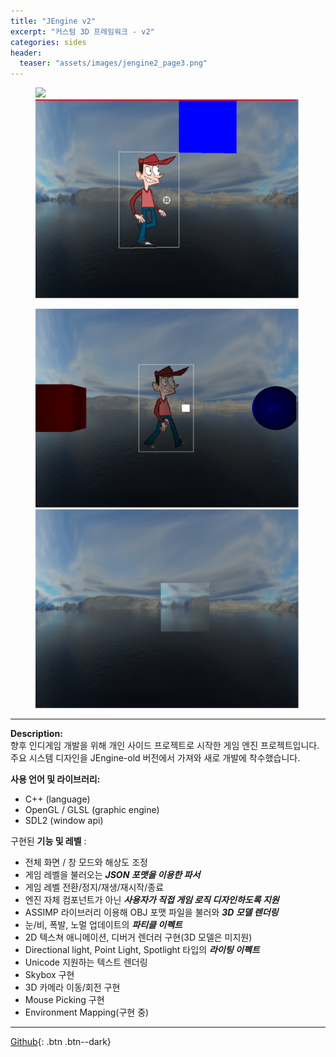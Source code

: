 ```yaml
---
title: "JEngine v2"
excerpt: "커스텀 3D 프레임워크 - v2"
categories: sides
header:
  teaser: "assets/images/jengine2_page3.png"
---
```


<figure class="half">
    <a href="/assets/images/jengine2_page1.png"><img src="/assets/images/jengine2_page1.png"></a>
    <a href="/assets/images/jengine2_page2.png"><img src="/assets/images/jengine2_page2.png"></a>
</figure>
<figure class="half">
    <a href="/assets/images/jengine2_page3.png"><img src="/assets/images/jengine2_page3.png"></a>
    <a href="/assets/images/jengine2_page4.png"><img src="/assets/images/jengine2_page4.png"></a>
</figure>

---
**Description:**  
향후 인디게임 개발을 위해 개인 사이드 프로젝트로 시작한 게임 엔진 프로젝트입니다.  
주요 시스템 디자인을 JEngine-old 버전에서 가져와 새로 개발에 착수했습니다.
  
**사용 언어 및 라이브러리:**  
  * C++ (language)
  * OpenGL / GLSL (graphic engine)
  * SDL2 (window api)

구현된 **기능 및 레벨** :
  - 전체 화면 / 창 모드와 해상도 조정
  - 게임 레벨을 불러오는 ***JSON 포맷을 이용한 파서***
  - 게임 레벨 전환/정지/재생/재시작/종료
  - 엔진 자체 컴포넌트가 아닌 ***사용자가 직접 게임 로직 디자인하도록 지원***
  - ASSIMP 라이브러리 이용해 OBJ 포맷 파일을 불러와 ***3D 모델 렌더링***
  - 눈/비, 폭발, 노멀 업데이트의 ***파티클 이펙트***
  - 2D 텍스쳐 애니메이션, 디버거 렌더러 구현(3D 모델은 미지원)
  - Directional light, Point Light, Spotlight 타입의 ***라이팅 이펙트***
  - Unicode 지원하는 텍스트 렌더링
  - Skybox 구현
  - 3D 카메라 이동/회전 구현
  - Mouse Picking 구현
  - Environment Mapping(구현 중)

  ---
  [Github](https://github.com/jaykop/JEngine/){: .btn .btn--dark}
